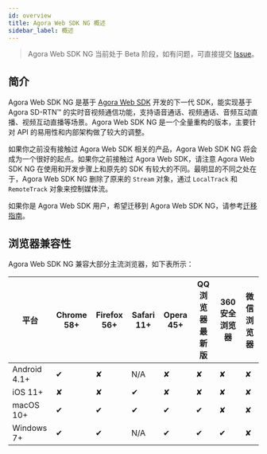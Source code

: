 ```yaml
---
id: overview
title: Agora Web SDK NG 概述
sidebar_label: 概述
---
```

> Agora Web SDK NG 当前处于 Beta 阶段，如有问题，可直接提交 [Issue](https://github.com/AgoraIO-Community/AgoraWebSDK-NG)。

## 简介
Agora Web SDK NG 是基于 [Agora Web SDK](https://docs.agora.io/cn/Video/start_call_web?platform=Web) 开发的下一代 SDK，能实现基于 Agora SD-RTN™ 的实时音视频通信功能，支持语音通话、视频通话、音频互动直播、视频互动直播等场景。Agora Web SDK NG 是一个全量重构的版本，主要针对 API 的易用性和内部架构做了较大的调整。

如果你之前没有接触过 Agora Web SDK 相关的产品，Agora Web SDK NG 将会成为一个很好的起点。如果你之前接触过 Agora Web SDK，请注意 Agora Web SDK NG 在使用和开发步骤上和原先的 SDK 有较大的不同。最明显的不同之处在于，Agora Web SDK NG 删除了原来的 `Stream` 对象，通过 `LocalTrack` 和 `RemoteTrack` 对象来控制媒体流。

如果你是 Agora Web SDK 用户，希望迁移到 Agora Web SDK NG，请参考[迁移指南](./migration_guide)。


## 浏览器兼容性
Agora Web SDK NG 兼容大部分主流浏览器，如下表所示：

|平台|Chrome 58+|Firefox 56+|Safari 11+|Opera 45+|QQ 浏览器最新版|360 安全浏览器|微信浏览器|
|---|---|---|---|---|---|---|---|
|Android 4.1+|	✔|	✘|	N/A|	✘|	✘|	✘|	✘|
|iOS 11+|	✘|	✘|	✔|	✘|	✘|	✘|	✘|
|macOS 10+|	✔|	✔|	✔|	✔|	✔|	✘|	✘|
|Windows 7+|	✔|	✔|	N/A|	✔|	✔|	✔|	✘|

